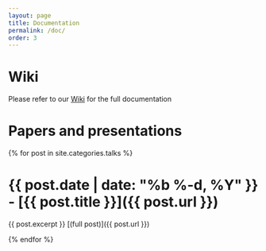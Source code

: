 ```yaml
---
layout: page
title: Documentation
permalink: /doc/
order: 3
---
```


# Wiki

Please refer to our [Wiki](https://github.com/linkedin/gobblin/wiki) for the full documentation

# Papers and presentations

{% for post in site.categories.talks %}

# <span class="post-meta">{{ post.date | date: "%b %-d, %Y" }} - [{{ post.title }}]({{ post.url }})</span>

  {{ post.excerpt }} [(full post)]({{ post.url }})

{% endfor %}
